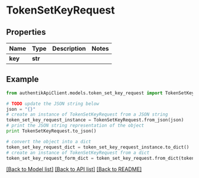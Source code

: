 # TokenSetKeyRequest


## Properties
Name | Type | Description | Notes
------------ | ------------- | ------------- | -------------
**key** | **str** |  | 

## Example

```python
from authentikApiClient.models.token_set_key_request import TokenSetKeyRequest

# TODO update the JSON string below
json = "{}"
# create an instance of TokenSetKeyRequest from a JSON string
token_set_key_request_instance = TokenSetKeyRequest.from_json(json)
# print the JSON string representation of the object
print TokenSetKeyRequest.to_json()

# convert the object into a dict
token_set_key_request_dict = token_set_key_request_instance.to_dict()
# create an instance of TokenSetKeyRequest from a dict
token_set_key_request_form_dict = token_set_key_request.from_dict(token_set_key_request_dict)
```
[[Back to Model list]](../README.md#documentation-for-models) [[Back to API list]](../README.md#documentation-for-api-endpoints) [[Back to README]](../README.md)


